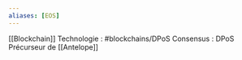```yaml
---
aliases: [EOS]
---
```

[[Blockchain]]
Technologie : #blockchains/DPoS 
Consensus : DPoS 
Précurseur de [[Antelope]]